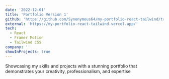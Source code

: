 ```yaml
---
date: '2022-12-01'
title: 'Portfolio Version 1'
github: 'https://github.com/Synonymous64/my-portfolio-react-tailwind/tree/master/myportfolio'
external: 'https://my-portfolio-react-tailwind.vercel.app/'
tech:
  - React
  - Framer Motion
  - Tailwind CSS
company: ''
showInProjects: true
---
```


Showcasing my skills and projects with a stunning portfolio that demonstrates your creativity, professionalism, and expertise
